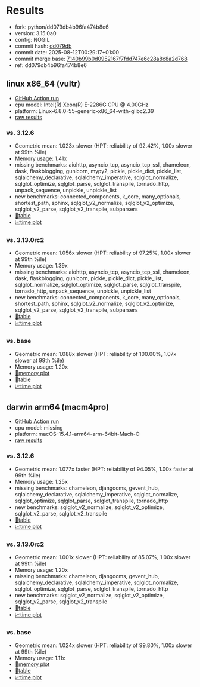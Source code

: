 # Results

- fork: python/dd079db4b96fa474b8e6
- version: 3.15.0a0
- config: NOGIL
- commit hash: [dd079db](https://github.com/python/cpython/commit/dd079db)
- commit date: 2025-08-12T00:29:17+01:00
- commit merge base: [7140b99b0d0952167f7fdd747e6c28a8c8a2d768](https://github.com/python/cpython/commit/7140b99b0d0952167f7fdd747e6c28a8c8a2d768)
- ref: dd079db4b96fa474b8e6

## linux x86_64 (vultr)

- [GitHub Action run](https://github.com/facebookexperimental/free-threading-benchmarking/actions/runs/16895596548)
- cpu model: Intel(R) Xeon(R) E-2286G CPU @ 4.00GHz
- platform: Linux-6.8.0-55-generic-x86_64-with-glibc2.39
- [raw results](bm-20250812-vultr-x86_64-python-dd079db4b96fa474b8e6-3.15.0a0-dd079db.json)

### vs. 3.12.6

- Geometric mean: 1.023x slower (HPT: reliability of 92.42%, 1.00x slower at 99th %ile)
- Memory usage: 1.41x
- missing benchmarks: aiohttp, asyncio_tcp, asyncio_tcp_ssl, chameleon, dask, flaskblogging, gunicorn, mypy2, pickle, pickle_dict, pickle_list, sqlalchemy_declarative, sqlalchemy_imperative, sqlglot_normalize, sqlglot_optimize, sqlglot_parse, sqlglot_transpile, tornado_http, unpack_sequence, unpickle, unpickle_list
- new benchmarks: connected_components, k_core, many_optionals, shortest_path, sphinx, sqlglot_v2_normalize, sqlglot_v2_optimize, sqlglot_v2_parse, sqlglot_v2_transpile, subparsers
- [📄table](bm-20250812-vultr-x86_64-python-dd079db4b96fa474b8e6-3.15.0a0-dd079db-vs-3.12.6.md)
- [📈time plot](bm-20250812-vultr-x86_64-python-dd079db4b96fa474b8e6-3.15.0a0-dd079db-vs-3.12.6.svg)

### vs. 3.13.0rc2

- Geometric mean: 1.056x slower (HPT: reliability of 97.25%, 1.00x slower at 99th %ile)
- Memory usage: 1.39x
- missing benchmarks: aiohttp, asyncio_tcp, asyncio_tcp_ssl, chameleon, dask, flaskblogging, gunicorn, pickle, pickle_dict, pickle_list, sqlglot_normalize, sqlglot_optimize, sqlglot_parse, sqlglot_transpile, tornado_http, unpack_sequence, unpickle, unpickle_list
- new benchmarks: connected_components, k_core, many_optionals, shortest_path, sphinx, sqlglot_v2_normalize, sqlglot_v2_optimize, sqlglot_v2_parse, sqlglot_v2_transpile, subparsers
- [📄table](bm-20250812-vultr-x86_64-python-dd079db4b96fa474b8e6-3.15.0a0-dd079db-vs-3.13.0rc2.md)
- [📈time plot](bm-20250812-vultr-x86_64-python-dd079db4b96fa474b8e6-3.15.0a0-dd079db-vs-3.13.0rc2.svg)

### vs. base

- Geometric mean: 1.088x slower (HPT: reliability of 100.00%, 1.07x slower at 99th %ile)
- Memory usage: 1.20x
- [🧠memory plot](bm-20250812-vultr-x86_64-python-dd079db4b96fa474b8e6-3.15.0a0-dd079db-vs-base-mem.svg)
- [📄table](bm-20250812-vultr-x86_64-python-dd079db4b96fa474b8e6-3.15.0a0-dd079db-vs-base.md)
- [📈time plot](bm-20250812-vultr-x86_64-python-dd079db4b96fa474b8e6-3.15.0a0-dd079db-vs-base.svg)

## darwin arm64 (macm4pro)

- [GitHub Action run](https://github.com/facebookexperimental/free-threading-benchmarking/actions/runs/16895596548)
- cpu model: missing
- platform: macOS-15.4.1-arm64-arm-64bit-Mach-O
- [raw results](bm-20250812-macm4pro-arm64-python-dd079db4b96fa474b8e6-3.15.0a0-dd079db.json)

### vs. 3.12.6

- Geometric mean: 1.077x faster (HPT: reliability of 94.05%, 1.00x faster at 99th %ile)
- Memory usage: 1.25x
- missing benchmarks: chameleon, djangocms, gevent_hub, sqlalchemy_declarative, sqlalchemy_imperative, sqlglot_normalize, sqlglot_optimize, sqlglot_parse, sqlglot_transpile, tornado_http
- new benchmarks: sqlglot_v2_normalize, sqlglot_v2_optimize, sqlglot_v2_parse, sqlglot_v2_transpile
- [📄table](bm-20250812-macm4pro-arm64-python-dd079db4b96fa474b8e6-3.15.0a0-dd079db-vs-3.12.6.md)
- [📈time plot](bm-20250812-macm4pro-arm64-python-dd079db4b96fa474b8e6-3.15.0a0-dd079db-vs-3.12.6.svg)

### vs. 3.13.0rc2

- Geometric mean: 1.001x slower (HPT: reliability of 85.07%, 1.00x slower at 99th %ile)
- Memory usage: 1.20x
- missing benchmarks: chameleon, djangocms, gevent_hub, sqlalchemy_declarative, sqlalchemy_imperative, sqlglot_normalize, sqlglot_optimize, sqlglot_parse, sqlglot_transpile, tornado_http
- new benchmarks: sqlglot_v2_normalize, sqlglot_v2_optimize, sqlglot_v2_parse, sqlglot_v2_transpile
- [📄table](bm-20250812-macm4pro-arm64-python-dd079db4b96fa474b8e6-3.15.0a0-dd079db-vs-3.13.0rc2.md)
- [📈time plot](bm-20250812-macm4pro-arm64-python-dd079db4b96fa474b8e6-3.15.0a0-dd079db-vs-3.13.0rc2.svg)

### vs. base

- Geometric mean: 1.024x slower (HPT: reliability of 99.80%, 1.00x slower at 99th %ile)
- Memory usage: 1.11x
- [🧠memory plot](bm-20250812-macm4pro-arm64-python-dd079db4b96fa474b8e6-3.15.0a0-dd079db-vs-base-mem.svg)
- [📄table](bm-20250812-macm4pro-arm64-python-dd079db4b96fa474b8e6-3.15.0a0-dd079db-vs-base.md)
- [📈time plot](bm-20250812-macm4pro-arm64-python-dd079db4b96fa474b8e6-3.15.0a0-dd079db-vs-base.svg)

